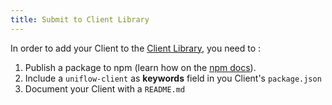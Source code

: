 ```yaml
---
title: Submit to Client Library
---
```


In order to add your Client to the [Client Library](https://uniflow.io/clients), you need to :

1. Publish a package to npm (learn how on the [npm docs](https://docs.npmjs.com/getting-started/publishing-npm-packages)).
2. Include a `uniflow-client` as  **keywords** field in you Client's `package.json`
3. Document your Client with a `README.md`
